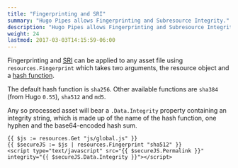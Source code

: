 ```yaml
---
title: "Fingerprinting and SRI"
summary: "Hugo Pipes allows Fingerprinting and Subresource Integrity."
description: "Hugo Pipes allows Fingerprinting and Subresource Integrity."
weight: 24
lastmod: 2017-03-03T14:15:59-06:00
---
```


Fingerprinting and [SRI](https://developer.mozilla.org/en-US/docs/Web/Security/Subresource_Integrity) can be applied to any asset file using `resources.Fingerprint` which takes two arguments, the resource object and a [hash function](https://en.wikipedia.org/wiki/Cryptographic_hash_function).

The default hash function is `sha256`. Other available functions are `sha384` (from Hugo `0.55`), `sha512` and `md5`.

Any so processed asset will bear a `.Data.Integrity` property containing an integrity string, which is made up of the name of the hash function, one hyphen and the base64-encoded hash sum.

```go-html-template
{{ $js := resources.Get "js/global.js" }}
{{ $secureJS := $js | resources.Fingerprint "sha512" }}
<script type="text/javascript" src="{{ $secureJS.Permalink }}" integrity="{{ $secureJS.Data.Integrity }}"></script>
```
